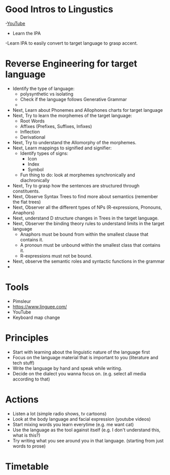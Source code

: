 # Good Intros to Lingustics

-[YouTube](https://www.youtube.com/watch?v=sGWpbDI11Ik)
- Learn the IPA

-Learn IPA to easily convert to target language to grasp accent.
# Reverse Engineering for target language

- Identify the type of language:
	- polysynthetic vs isolating
	- Check if the language follows Generative Grammar
	-
- Next, Learn about Phonemes and Allophones charts for target language
- Next, Try to learn the morphemes of the target language:
	- Root Words
	- Affixes (Prefixes, Suffixes, Infixes)
	- Inflection
	- Derivational
- Next, Try to understand the Allomorphy of the morphemes.
- Next, Learn mappings to signified and signifier:
	- Identify types of signs:
		- Icon
		- Index
		- Symbol
	- Fun thing to do: look at morphemes synchronically and diachronically
- Next, Try to grasp how the sentences are structured through constituents.
- Next, Observe Syntax Trees to find more about semantics (remember the flat trees)
- Next, Observer all the different types of NPs (R-expressions, Pronouns, Anaphors)
- Next, understand D structure changes in Trees in the target language.
- Next, Observer the binding theory rules to understand limits in the target language
	- Anaphors must be bound from within the smallest clause that contains it.
	- A pronoun must be unbound within the smallest class that contains it.
	- R-expressions must not be bound.
- Next, observe the semantic roles and syntactic functions in the grammar
-

# Tools
- Pimsleur
- https://www.linguee.com/
- YouTube
- Keyboard map change
# Principles

- Start with learning about the linguistic nature of the language first
- Focus on the language material that is important to you (literature and tech stuff)
- Write the language by hand and speak while writing.
- Decide on the dialect you wanna focus on. (e.g. select all media according to that)

# Actions

- Listen a lot (simple radio shows, tv cartoons)
- Look at the body language and facial expression (youtube videos)
- Start mixing words you learn everytime (e.g. me want cat)
- Use the language as the tool against itself (e.g. I don't understand this, what is this?)
- Try writing what you see around you in that language. (starting from just words to prose)


# Timetable


